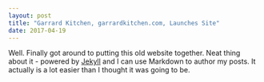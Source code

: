 ```yaml
---
layout: post
title: "Garrard Kitchen, garrardkitchen.com, Launches Site"
date: 2017-04-19
---
```


Well. Finally got around to putting this old website together. Neat thing about it - powered by [Jekyll](http://jekyllrb.com) and I can use Markdown to author my posts. It actually is a lot easier than I thought it was going to be.
